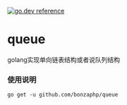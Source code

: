 [![go.dev reference](https://img.shields.io/badge/go.dev-reference-007d9c?logo=go&logoColor=white&style=flat-square)](https://pkg.go.dev/github.com/bonzaphp/queue?tab=doc)

# queue
golang实现单向链表结构或者说队列结构

### 使用说明

`go get -u github.com/bonzaphp/queue`
